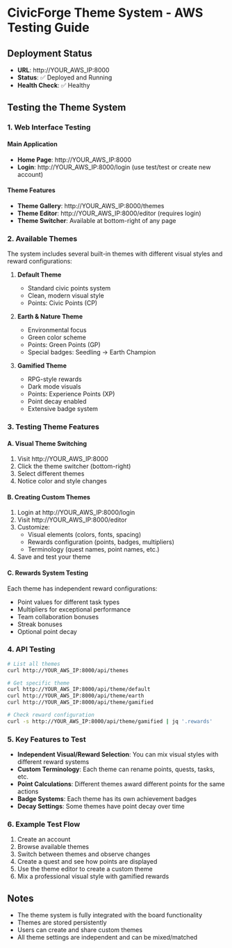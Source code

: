 # CivicForge Theme System - AWS Testing Guide

## Deployment Status
- **URL**: http://YOUR_AWS_IP:8000
- **Status**: ✅ Deployed and Running
- **Health Check**: ✅ Healthy

## Testing the Theme System

### 1. Web Interface Testing

#### Main Application
- **Home Page**: http://YOUR_AWS_IP:8000
- **Login**: http://YOUR_AWS_IP:8000/login (use test/test or create new account)

#### Theme Features
- **Theme Gallery**: http://YOUR_AWS_IP:8000/themes
- **Theme Editor**: http://YOUR_AWS_IP:8000/editor (requires login)
- **Theme Switcher**: Available at bottom-right of any page

### 2. Available Themes

The system includes several built-in themes with different visual styles and reward configurations:

1. **Default Theme**
   - Standard civic points system
   - Clean, modern visual style
   - Points: Civic Points (CP)

2. **Earth & Nature Theme**
   - Environmental focus
   - Green color scheme
   - Points: Green Points (GP)
   - Special badges: Seedling → Earth Champion

3. **Gamified Theme**
   - RPG-style rewards
   - Dark mode visuals
   - Points: Experience Points (XP)
   - Point decay enabled
   - Extensive badge system

### 3. Testing Theme Features

#### A. Visual Theme Switching
1. Visit http://YOUR_AWS_IP:8000
2. Click the theme switcher (bottom-right)
3. Select different themes
4. Notice color and style changes

#### B. Creating Custom Themes
1. Login at http://YOUR_AWS_IP:8000/login
2. Visit http://YOUR_AWS_IP:8000/editor
3. Customize:
   - Visual elements (colors, fonts, spacing)
   - Rewards configuration (points, badges, multipliers)
   - Terminology (quest names, point names, etc.)
4. Save and test your theme

#### C. Rewards System Testing
Each theme has independent reward configurations:
- Point values for different task types
- Multipliers for exceptional performance
- Team collaboration bonuses
- Streak bonuses
- Optional point decay

### 4. API Testing

```bash
# List all themes
curl http://YOUR_AWS_IP:8000/api/themes

# Get specific theme
curl http://YOUR_AWS_IP:8000/api/theme/default
curl http://YOUR_AWS_IP:8000/api/theme/earth
curl http://YOUR_AWS_IP:8000/api/theme/gamified

# Check reward configuration
curl -s http://YOUR_AWS_IP:8000/api/theme/gamified | jq '.rewards'
```

### 5. Key Features to Test

- **Independent Visual/Reward Selection**: You can mix visual styles with different reward systems
- **Custom Terminology**: Each theme can rename points, quests, tasks, etc.
- **Point Calculations**: Different themes award different points for the same actions
- **Badge Systems**: Each theme has its own achievement badges
- **Decay Settings**: Some themes have point decay over time

### 6. Example Test Flow

1. Create an account
2. Browse available themes
3. Switch between themes and observe changes
4. Create a quest and see how points are displayed
5. Use the theme editor to create a custom theme
6. Mix a professional visual style with gamified rewards

## Notes

- The theme system is fully integrated with the board functionality
- Themes are stored persistently
- Users can create and share custom themes
- All theme settings are independent and can be mixed/matched